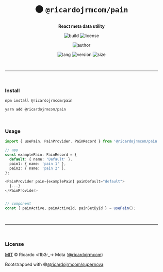 <div align="center">

# ⚫ `@ricardojrmcom/pain`

<b>React meta data utility</b>

![build](https://img.shields.io/github/workflow/status/ricardojrmcom/pain/Continuous%20Integration?style=for-the-badge)
![license](https://img.shields.io/github/license/ricardojrmcom/pain?style=for-the-badge)

![author](<https://img.shields.io/badge/Author-Ricardo%20%3Cl1b3r__--%3E%20Mota%20(%40ricardojrmcom)-orange?style=for-the-badge>)

![lang](https://img.shields.io/github/languages/top/ricardojrmcom/pain?style=for-the-badge)
![version](https://img.shields.io/npm/v/@ricardojrmcom/pain?style=for-the-badge)
![size](https://img.shields.io/bundlephobia/min/@ricardojrmcom/pain?style=for-the-badge)

</div>

<br />

---

<br />

### <b>Install</b>

```ts
npm install @ricardojrmcom/pain

yarn add @ricardojrmcom/pain
```

<br />

### <b>Usage</b>

```ts
import { usePain, PainProvider, PainRecord } from '@ricardojrmcom/pain';

// app
const examplePain: PainRecord = {
  default: { name: 'Default' },
  pain1: { name: 'pain 1' },
  pain2: { name: 'pain 2' },
};

<PainProvider pain={examplePain} painDefault="default">
  {...}
</PainProvider>


// component
const { painActive, painActiveId, painSetById } = usePain();
```

<br />

---

<br />

### <b>License</b>

[MIT](https://github.com/ricardojrmcom/pain/blob/main/LICENSE) © Ricardo <l1b3r\_-> Mota ([@ricardojrmcom](https://github.com/ricardojrmcom))

Bootstrapped with 🟣[@ricardojrmcom/supernova](https://github.com/ricardojrmcom/supernova)

<br />
